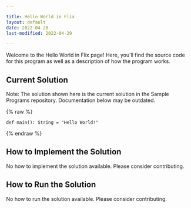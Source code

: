 ```yaml
---

title: Hello World in Flix
layout: default
date: 2022-04-28
last-modified: 2022-04-29

---
```


Welcome to the Hello World in Flix page! Here, you'll find the source code for this program as well as a description of how the program works.

## Current Solution

Note: The solution shown here is the current solution in the Sample Programs repository. Documentation below may be outdated.

{% raw %}

```Flix
def main(): String = "Hello World!"
```

{% endraw %}

## How to Implement the Solution

No how to implement the solution available. Please consider contributing.

## How to Run the Solution

No how to run the solution available. Please consider contributing.